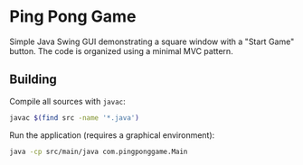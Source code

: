# Ping Pong Game

Simple Java Swing GUI demonstrating a square window with a "Start Game" button. The code is organized using a minimal MVC pattern.

## Building

Compile all sources with `javac`:

```bash
javac $(find src -name '*.java')
```

Run the application (requires a graphical environment):

```bash
java -cp src/main/java com.pingponggame.Main
```
